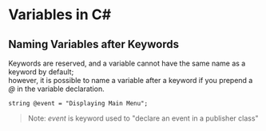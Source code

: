 # Variables in C#

## Naming Variables after Keywords
Keywords are reserved, and a variable cannot have the same name as a keyword by default; <br />
however, it is possible to name a variable after a keyword if you prepend a _@_ in the variable declaration.
```#C
string @event = "Displaying Main Menu";
```
> Note: _event_ is keyword used to "declare an event in a publisher class"
